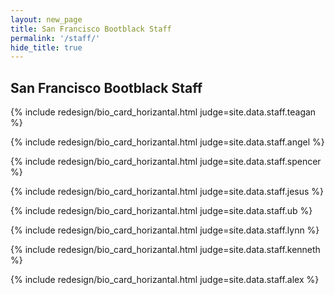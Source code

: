 ```yaml
---
layout: new_page
title: San Francisco Bootblack Staff
permalink: '/staff/'
hide_title: true
---
```


## San Francisco Bootblack Staff

<div class="mt-2" />

{% include redesign/bio_card_horizantal.html judge=site.data.staff.teagan %}

<div class="mt-2" />

{% include redesign/bio_card_horizantal.html judge=site.data.staff.angel %}

<div class="mt-2" />

{% include redesign/bio_card_horizantal.html judge=site.data.staff.spencer %}

<div class="mt-2" />

{% include redesign/bio_card_horizantal.html judge=site.data.staff.jesus %}

<div class="mt-2" />

{% include redesign/bio_card_horizantal.html judge=site.data.staff.ub %}

<div class="mt-2" />

{% include redesign/bio_card_horizantal.html judge=site.data.staff.lynn %}

<div class="mt-2" />

{% include redesign/bio_card_horizantal.html judge=site.data.staff.kenneth %}

<div class="mt-2" />

{% include redesign/bio_card_horizantal.html judge=site.data.staff.alex %}
